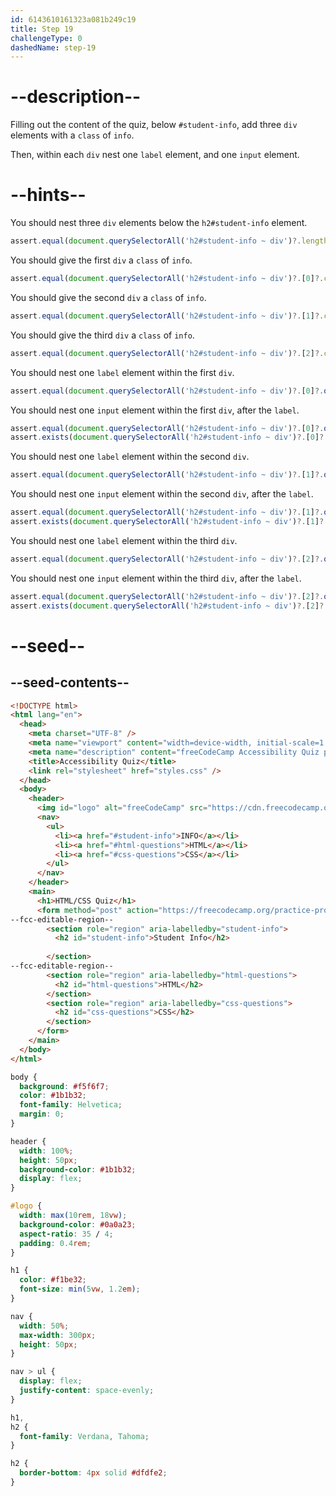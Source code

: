 ```yaml
---
id: 6143610161323a081b249c19
title: Step 19
challengeType: 0
dashedName: step-19
---
```


# --description--

Filling out the content of the quiz, below `#student-info`, add three `div` elements with a `class` of `info`.

Then, within each `div` nest one `label` element, and one `input` element.

# --hints--

You should nest three `div` elements below the `h2#student-info` element.

```js
assert.equal(document.querySelectorAll('h2#student-info ~ div')?.length, 3);
```

You should give the first `div` a `class` of `info`.

```js
assert.equal(document.querySelectorAll('h2#student-info ~ div')?.[0]?.className, 'info');
```

You should give the second `div` a `class` of `info`.

```js
assert.equal(document.querySelectorAll('h2#student-info ~ div')?.[1]?.className, 'info');
```

You should give the third `div` a `class` of `info`.

```js
assert.equal(document.querySelectorAll('h2#student-info ~ div')?.[2]?.className, 'info');
```

You should nest one `label` element within the first `div`.

```js
assert.equal(document.querySelectorAll('h2#student-info ~ div')?.[0]?.querySelectorAll('label')?.length, 1);
```

You should nest one `input` element within the first `div`, after the `label`.

```js
assert.equal(document.querySelectorAll('h2#student-info ~ div')?.[0]?.querySelectorAll('input')?.length, 1);
assert.exists(document.querySelectorAll('h2#student-info ~ div')?.[0]?.querySelector('label + input'));
```

You should nest one `label` element within the second `div`.

```js
assert.equal(document.querySelectorAll('h2#student-info ~ div')?.[1]?.querySelectorAll('label')?.length, 1);
```

You should nest one `input` element within the second `div`, after the `label`.

```js
assert.equal(document.querySelectorAll('h2#student-info ~ div')?.[1]?.querySelectorAll('input')?.length, 1);
assert.exists(document.querySelectorAll('h2#student-info ~ div')?.[1]?.querySelector('label + input'));
```

You should nest one `label` element within the third `div`.

```js
assert.equal(document.querySelectorAll('h2#student-info ~ div')?.[2]?.querySelectorAll('label')?.length, 1);
```

You should nest one `input` element within the third `div`, after the `label`.

```js
assert.equal(document.querySelectorAll('h2#student-info ~ div')?.[2]?.querySelectorAll('input')?.length, 1);
assert.exists(document.querySelectorAll('h2#student-info ~ div')?.[2]?.querySelector('label + input'));
```

# --seed--

## --seed-contents--

```html
<!DOCTYPE html>
<html lang="en">
  <head>
    <meta charset="UTF-8" />
    <meta name="viewport" content="width=device-width, initial-scale=1.0" />
    <meta name="description" content="freeCodeCamp Accessibility Quiz practice project" />
    <title>Accessibility Quiz</title>
    <link rel="stylesheet" href="styles.css" />
  </head>
  <body>
    <header>
      <img id="logo" alt="freeCodeCamp" src="https://cdn.freecodecamp.org/platform/universal/fcc_primary.svg">
      <nav>
        <ul>
          <li><a href="#student-info">INFO</a></li>
          <li><a href="#html-questions">HTML</a></li>
          <li><a href="#css-questions">CSS</a></li>
        </ul>
      </nav>
    </header>
    <main>
      <h1>HTML/CSS Quiz</h1>
      <form method="post" action="https://freecodecamp.org/practice-project/accessibility-quiz">
--fcc-editable-region--
        <section role="region" aria-labelledby="student-info">
          <h2 id="student-info">Student Info</h2>
          
        </section>
--fcc-editable-region--
        <section role="region" aria-labelledby="html-questions">
          <h2 id="html-questions">HTML</h2>
        </section>
        <section role="region" aria-labelledby="css-questions">
          <h2 id="css-questions">CSS</h2>
        </section>
      </form>
    </main>
  </body>
</html>

```

```css
body {
  background: #f5f6f7;
  color: #1b1b32;
  font-family: Helvetica;
  margin: 0;
}

header {
  width: 100%;
  height: 50px;
  background-color: #1b1b32;
  display: flex;
}

#logo {
  width: max(10rem, 18vw);
  background-color: #0a0a23;
  aspect-ratio: 35 / 4;
  padding: 0.4rem;
}

h1 {
  color: #f1be32;
  font-size: min(5vw, 1.2em);
}

nav {
  width: 50%;
  max-width: 300px;
  height: 50px;
}

nav > ul {
  display: flex;
  justify-content: space-evenly;
}

h1,
h2 {
  font-family: Verdana, Tahoma;
}

h2 {
  border-bottom: 4px solid #dfdfe2;
}

```

